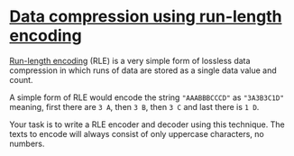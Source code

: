 # [Data compression using run-length encoding](https://www.codewars.com/kata/data-compression-using-run-length-encoding "https://www.codewars.com/kata/578bf2d8daa01a4ee8000046")

[Run-length encoding](http://en.wikipedia.org/wiki/Run-length_encoding) (RLE) is a very simple form of lossless data compression in which runs of data are stored as a single data value and count.

A simple form of RLE would encode the string `"AAABBBCCCD"` as `"3A3B3C1D"` meaning, first there are `3 A`, then `3 B`, then `3 C` and last there is `1 D`.

Your task is to write a RLE encoder and decoder using this technique. The texts to encode will always consist of only uppercase characters, no numbers.